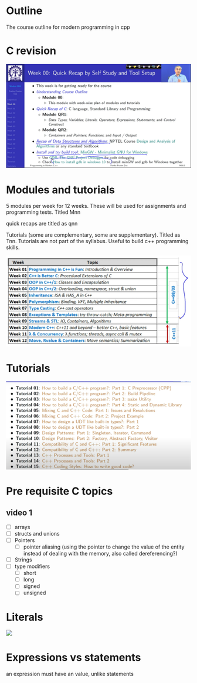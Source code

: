 # Outline

The course outline for modern programming in cpp
# C revision 

![](Pasted%20image%2020230805120128.png)

# Modules and tutorials

5 modules per week for 12 weeks. These will be used for assignments and programming tests. Titled Mnn 

quick recaps are titled as qnn 

Tutorials (some are complementary, some are supplementary). Titled as Tnn. Tutorials are not part of the syllabus. Useful to build c++ programming skills. 

![](Pasted%20image%2020230805121009.png)

# Tutorials 

![](Pasted%20image%2020230805121538.png)

# Pre requisite C topics

## video 1

- [ ] arrays 
- [ ] structs and unions 
- [ ] Pointers 
	- [ ] pointer aliasing (using the pointer to change the value of the entity instead of dealing with the memory, also called dereferencing?)
- [ ] Strings
- [ ] type modifiers
	- [ ] short 
	- [ ] long 
	- [ ] signed 
	- [ ] unsigned

# Literals 

![](Pasted%20image%2020230815182112.png)

# Expressions vs statements 

an expression must have an value, unlike statements